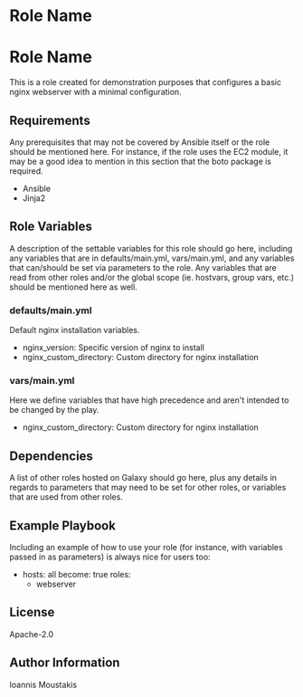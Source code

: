 Role Name
=========
 
Role Name
=========
 
This is a role created for demonstration purposes that configures a basic nginx webserver with a minimal configuration.
 
Requirements
------------
 
Any prerequisites that may not be covered by Ansible itself or the role should be mentioned here. For instance, if the role uses the EC2 module, it may be a good idea to mention in this section that the boto package is required.
 
* Ansible
* Jinja2
 
Role Variables
--------------
 
A description of the settable variables for this role should go here, including any variables that are in defaults/main.yml, vars/main.yml, and any variables that can/should be set via parameters to the role. Any variables that are read from other roles and/or the global scope (ie. hostvars, group vars, etc.) should be mentioned here as well.
 
### defaults/main.yml
Default nginx installation variables.
 
* nginx_version: Specific version of nginx to install
* nginx_custom_directory: Custom directory for nginx installation
 
### vars/main.yml
Here we define variables that have high precedence and aren't intended to be changed by the play.
 
* nginx_custom_directory: Custom directory for nginx installation
 
Dependencies
------------
 
A list of other roles hosted on Galaxy should go here, plus any details in regards to parameters that may need to be set for other roles, or variables that are used from other roles.
 
Example Playbook
----------------
 
Including an example of how to use your role (for instance, with variables passed in as parameters) is always nice for users too:
 
   - hosts: all
     become: true
     roles:
       - webserver
 
License
-------
 
Apache-2.0
 
Author Information
------------------
 
Ioannis Moustakis
